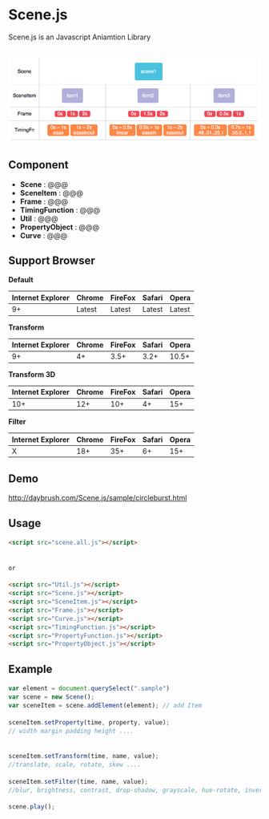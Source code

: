 Scene.js
============
Scene.js is an Javascript Aniamtion Library

<br>

<img src="model/model.png">

## Component
* **Scene** : @@@
* **SceneItem** : @@@
* **Frame** : @@@
* **TimingFunction** : @@@
* **Util** : @@@
* **PropertyObject** : @@@
* **Curve** : @@@


## Support Browser
**Default**

|Internet Explorer|Chrome|FireFox|Safari|Opera|
|---|---|---|---|---|
|9+|Latest|Latest|Latest|Latest|
**Transform**

|Internet Explorer|Chrome|FireFox|Safari|Opera|
|---|---|---|---|---|
|9+|4+|3.5+|3.2+|10.5+|
**Transform 3D**

|Internet Explorer|Chrome|FireFox|Safari|Opera|
|---|---|---|---|---|
|10+|12+|10+|4+|15+|
**Filter**

|Internet Explorer|Chrome|FireFox|Safari|Opera|
|---|---|---|---|---|
|X|18+|35+|6+|15+|


## Demo
http://daybrush.com/Scene.js/sample/circleburst.html


## Usage

```HTML
<script src="scene.all.js"></script>


or

<script src="Util.js"></script>
<script src="Scene.js"></script>
<script src="SceneItem.js"></script>
<script src="Frame.js"></script>
<script src="Curve.js"></script>
<script src="TimingFunction.js"></script>
<script src="PropertyFunction.js"></script>
<script src="PropertyObject.js"></script>


```
 
## Example

```javascript
var element = document.querySelect(".sample")
var scene = new Scene();
var sceneItem = scene.addElement(element); // add Item

sceneItem.setProperty(time, property, value);
// width margin padding height ....


sceneItem.setTransform(time, name, value);
//translate, scale, rotate, skew ....

sceneItem.setFilter(time, name, value);
//blur, brightness, contrast, drop-shadow, grayscale, hue-rotate, invert, opacity, saturate, sepia

scene.play();
        
```
